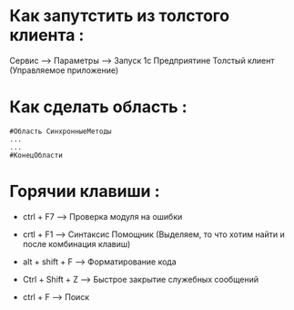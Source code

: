  # Как запутстить из толстого клиента :
 Сервис --> Параметры --> Запуск 1с Предприятине Толстый клиент (Управляемое приложение)
 
 # Как сделать область :
 ```
 #Область СинхронныеМетоды
...
...
 #КонецОбласти
 ``` 

 # Горячии клавиши :
 + ctrl + F7 --> Проверка модуля на ошибки

 + crtl + F1 --> Синтаксис Помощник (Выделяем, то что хотим найти и после комбинация клавиш)

 +  alt + shift + F --> Форматирование кода

 + Ctrl + Shift + Z --> Быстрое закрытие служебных сообщений

 + ctrl + F --> Поиск